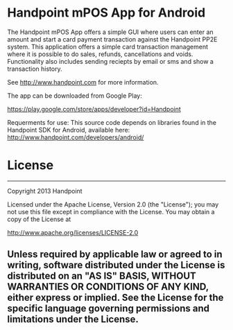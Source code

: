 Handpoint mPOS App for Android
===============
The Handpoint mPOS App offers a simple GUI where users can enter an amount and start a card payment transaction against the Handpoint PP2E system. This application offers a simple card transaction management where it is possible to do sales, refunds, cancellations and voids. Functionality also includes sending reciepts by email or sms and show a transaction history.

See http://www.handpoint.com for more information.

The app can be downloaded from Google Play:

https://play.google.com/store/apps/developer?id=Handpoint
 
Requerments for use:
This source code depends on libraries found in the Handpoint SDK for Android, available here: http://www.handpoint.com/developers/android/

License
===============
------------------------
 Copyright 2013 Handpoint

 Licensed under the Apache License, Version 2.0 (the "License");
 you may not use this file except in compliance with the License.
 You may obtain a copy of the License at

 http://www.apache.org/licenses/LICENSE-2.0

 Unless required by applicable law or agreed to in writing, software
 distributed under the License is distributed on an "AS IS" BASIS,
 WITHOUT WARRANTIES OR CONDITIONS OF ANY KIND, either express or implied.
 See the License for the specific language governing permissions and
 limitations under the License.
 ------------------------
